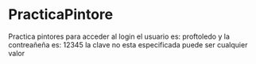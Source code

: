 # PracticaPintore
Practica pintores para acceder al login el usuario es: proftoledo    y la contreañeña es: 12345        la clave no esta especificada puede ser cualquier valor
